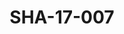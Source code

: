 ---
pid: SHA-17-007
title: SHA-17-007
language: ar
original_label: 
rights: شرحبيل احمد
location_of_original: شرحبيل احمد
photographer_or_studio: استوديو جاك الكويت
scanned_from: photograph 13.1 by 17.8
_date: '1964'
location: الكويت
description: 'فنان يعزف مع احمد حسن جمعه '
additional_notes: 
permission_display: 'yes'
on_server: 'no'
on_website: 'no'
permalink: /photopages/ar/SHA-17-007.html
layout: photo-page
---
